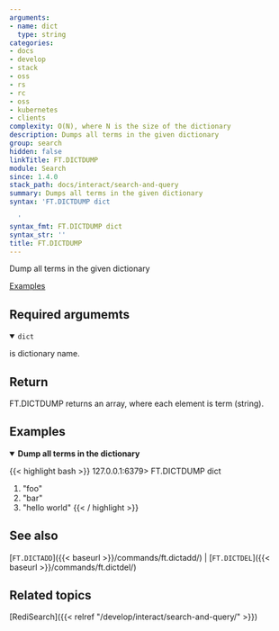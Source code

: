 ```yaml
---
arguments:
- name: dict
  type: string
categories:
- docs
- develop
- stack
- oss
- rs
- rc
- oss
- kubernetes
- clients
complexity: O(N), where N is the size of the dictionary
description: Dumps all terms in the given dictionary
group: search
hidden: false
linkTitle: FT.DICTDUMP
module: Search
since: 1.4.0
stack_path: docs/interact/search-and-query
summary: Dumps all terms in the given dictionary
syntax: 'FT.DICTDUMP dict

  '
syntax_fmt: FT.DICTDUMP dict
syntax_str: ''
title: FT.DICTDUMP
---
```


Dump all terms in the given dictionary

[Examples](#examples)

## Required argumemts

<details open>
<summary><code>dict</code></summary>

is dictionary name.
</details>

## Return

FT.DICTDUMP returns an array, where each element is term (string).

## Examples

<details open>
<summary><b>Dump all terms in the dictionary</b></summary>

{{< highlight bash >}}
127.0.0.1:6379> FT.DICTDUMP dict
1) "foo"
2) "bar"
3) "hello world"
{{< / highlight >}}
</details>

## See also

[`FT.DICTADD`]({{< baseurl >}}/commands/ft.dictadd/) | [`FT.DICTDEL`]({{< baseurl >}}/commands/ft.dictdel/)

## Related topics

[RediSearch]({{< relref "/develop/interact/search-and-query/" >}})


